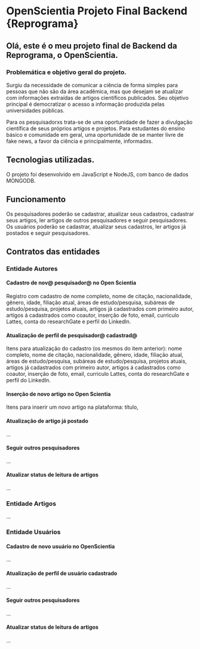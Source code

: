# OpenScientia Projeto Final Backend {Reprograma}
## Olá, este é o meu projeto final de Backend da Reprograma, o OpenScientia.

### Problemática e objetivo geral do projeto.
Surgiu da necessidade de comunicar a ciência de forma simples para pessoas que não são da área acadêmica, mas que desejam se atualizar com informações extraídas de artigos científicos publicados. Seu objetivo principal é democratizar o acesso a informação produzida pelas universidades públicas.

Para os pesquisadorxs trata-se de uma oportunidade de fazer a divulgação científica de seus próprios artigos e projetos. Para estudantes do ensino básico e comunidade em geral, uma oportunidade de se manter livre de fake news, a favor da ciência e principalmente, informadxs.

## Tecnologias utilizadas.
O projeto foi desenvolvido em JavaScript e NodeJS, com banco de dados MONGODB. 

## Funcionamento
Os pesquisadores poderão se cadastrar, atualizar seus cadastros, cadastrar seus artigos, ler artigos de outros pesquisadores e seguir pesquisadores. 
Os usuários poderão se cadastrar, atualizar seus cadastros, ler artigos já postados e seguir pesquisadores. 

## Contratos das entidades
### Entidade Autores

#### Cadastro de nov@ pesquisador@ no Open Scientia
Registro com cadastro de nome completo, nome de citação, nacionalidade, gênero, idade, filiação atual, áreas de estudo/pesquisa, subáreas de estudo/pesquisa, projetos atuais, artigos já cadastrados com primeiro autor, artigos á cadastrados como coautor, inserção de foto, email, curriculo Lattes, conta do researchGate e perfil do LinkedIn.

#### Atualização de perfil de pesquisador@ cadastrad@ 
Itens para atualização do cadastro (os mesmos do item anterior): nome completo, nome de citação, nacionalidade, gênero, idade, filiação atual, áreas de estudo/pesquisa, subáreas de estudo/pesquisa, projetos atuais, artigos já cadastrados com primeiro autor, artigos á cadastrados como coautor, inserção de foto, email, curriculo Lattes, conta do researchGate e perfil do LinkedIn.

#### Inserção de novo artigo no Open Scientia
Itens para inserir um novo artigo na plataforma: título,

#### Atualização de artigo já postado
...

#### Seguir outros pesquisadores
...

#### Atualizar status de leitura de artigos
...
### Entidade Artigos
...

### Entidade Usuários

#### Cadastro de novo usuário no OpenScientia
...

#### Atualização de perfil de usuário cadastrado
...

#### Seguir outros pesquisadores
...

#### Atualizar status de leitura de artigos
...
